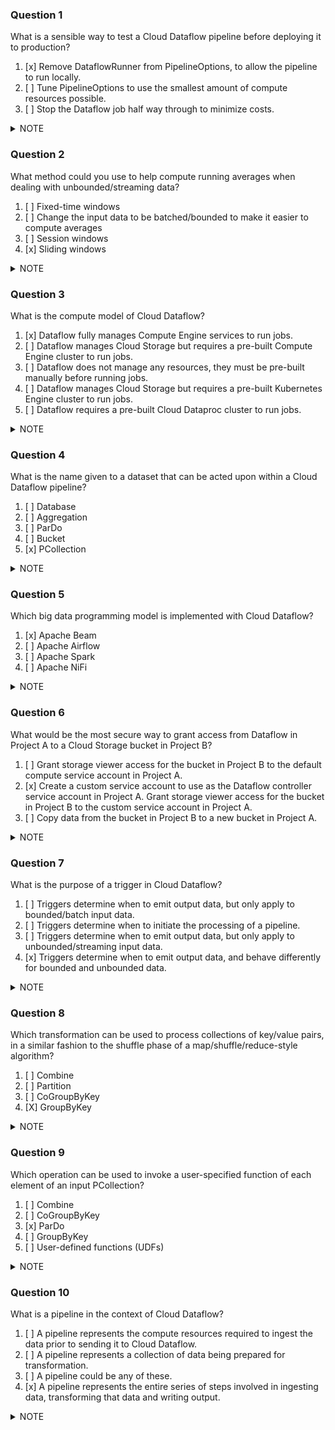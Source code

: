 ### Question 1

What is a sensible way to test a Cloud Dataflow pipeline before deploying it to production?

1. [x] Remove DataflowRunner from PipelineOptions, to allow the pipeline to run locally.
2. [ ] Tune PipelineOptions to use the smallest amount of compute resources possible.
3. [ ] Stop the Dataflow job half way through to minimize costs.

<details>
  <summary>NOTE</summary>

```
Instead of running your pipeline on managed cloud resources, you can choose to execute your pipeline locally. 
Local execution has certain advantages for testing, debugging, or running your pipeline over small data sets.
```

</details>

### Question 2

What method could you use to help compute running averages when dealing with unbounded/streaming data?

1. [ ] Fixed-time windows
2. [ ] Change the input data to be batched/bounded to make it easier to compute averages
3. [ ] Session windows
4. [x] Sliding windows

<details>
  <summary>NOTE</summary>

```
A sliding time window represents time intervals in the data stream; however, sliding time windows can overlap. 
This kind of windowing is useful for taking running averages of data. 
For example, using sliding time windows you could compute a running average of the past 60 seconds’ worth of data, updated every 30 seconds. 
```

</details>

### Question 3

What is the compute model of Cloud Dataflow?

1. [x] Dataflow fully manages Compute Engine services to run jobs.
2. [ ] Dataflow manages Cloud Storage but requires a pre-built Compute Engine cluster to run jobs.
3. [ ] Dataflow does not manage any resources, they must be pre-built manually before running jobs.
4. [ ] Dataflow manages Cloud Storage but requires a pre-built Kubernetes Engine cluster to run jobs.
5. [ ] Dataflow requires a pre-built Cloud Dataproc cluster to run jobs.

<details>
  <summary>NOTE</summary>

```
The Dataflow service fully manages Google Cloud services such as Compute Engine to run your Dataflow job, 
automatically spinning up and tearing down the necessary resources.
```

</details>

### Question 4

What is the name given to a dataset that can be acted upon within a Cloud Dataflow pipeline?

1. [ ] Database
2. [ ] Aggregation
3. [ ] ParDo
4. [ ] Bucket
5. [x] PCollection

<details>
  <summary>NOTE</summary>

```
A PCollection represents a potentially distributed, multi-element dataset that acts as the pipeline's data. 
Apache Beam transforms use PCollection objects as inputs and outputs for each step in your pipeline.
```

</details>

### Question 5

Which big data programming model is implemented with Cloud Dataflow?

1. [x] Apache Beam
2. [ ] Apache Airflow
3. [ ] Apache Spark
4. [ ] Apache NiFi

<details>
  <summary>NOTE</summary>

```
Apache Beam is an open source, unified model for defining both batch and streaming data parallel-processing pipelines.
Cloud Dataflow is a distributed processing backend for Apache Beam.
```

</details>

### Question 6

What would be the most secure way to grant access from Dataflow in Project A to a Cloud Storage bucket in Project B?

1. [ ] Grant storage viewer access for the bucket in Project B to the default compute service account in Project A.
2. [x] Create a custom service account to use as the Dataflow controller service account in Project A. Grant storage
   viewer access for the bucket in Project B to the custom service account in Project A.
3. [ ] Copy data from the bucket in Project B to a new bucket in Project A.

<details>
  <summary>NOTE</summary>

```
By default, compute workers use your project’s Compute Engine service account as the controller service account. 
For more fine-grained access and control, you can use a custom service account from your job's project as the user-managed 
controller service account, then grant the necessary permissions to that service account from the other project.
```

</details>

### Question 7

What is the purpose of a trigger in Cloud Dataflow?

1. [ ] Triggers determine when to emit output data, but only apply to bounded/batch input data.
2. [ ] Triggers determine when to initiate the processing of a pipeline.
3. [ ] Triggers determine when to emit output data, but only apply to unbounded/streaming input data.
4. [x] Triggers determine when to emit output data, and behave differently for bounded and unbounded data.

<details>
  <summary>NOTE</summary>

```
Triggers determine when to emit aggregated results as data arrives. 
For bounded data, results are emitted after all of the input has been processed. 
For unbounded data, results are emitted when the watermark passes the end of the window,
indicating that the system believes all input data for that window has been processed.
```

</details>

### Question 8

Which transformation can be used to process collections of key/value pairs, in a similar fashion to the shuffle phase of
a map/shuffle/reduce-style algorithm?

1. [ ] Combine
2. [ ] Partition
3. [ ] CoGroupByKey
4. [X] GroupByKey

<details>
  <summary>NOTE</summary>

```
GroupByKey is a Beam transform for processing collections of key/value pairs.
It’s a parallel reduction operation, analogous to the Shuffle phase of a Map/Shuffle/Reduce-style algorithm.
CoGroupByKey performs a relational join of two or more key/value PCollections that have the same key type.
Combine simply combines elements, and Partition splits elements into smaller collections.
```

</details>

### Question 9

Which operation can be used to invoke a user-specified function of each element of an input PCollection?

1. [ ] Combine
2. [ ] CoGroupByKey
3. [x] ParDo
4. [ ] GroupByKey
5. [ ] User-defined functions (UDFs)

<details>
  <summary>NOTE</summary>

```
ParDo is a Beam transform for generic parallel processing. 
The ParDo processing paradigm is similar to the 'Map' phase of a Map/Shuffle/Reduce-style algorithm: 
a ParDo transform considers each element in the input PCollection, performs some processing function (your user code) 
on that element, and emits zero, one, or multiple elements to an output PCollection.
```

</details>

### Question 10

What is a pipeline in the context of Cloud Dataflow?

1. [ ] A pipeline represents the compute resources required to ingest the data prior to sending it to Cloud Dataflow.
2. [ ] A pipeline represents a collection of data being prepared for transformation.
3. [ ] A pipeline could be any of these.
4. [x] A pipeline represents the entire series of steps involved in ingesting data, transforming that data and writing
   output.

<details>
  <summary>NOTE</summary>

```
In Cloud Dataflow, a pipeline encapsulates the entire series of computations involved in reading input data, 
transforming that data, and writing output data.
```

</details>



